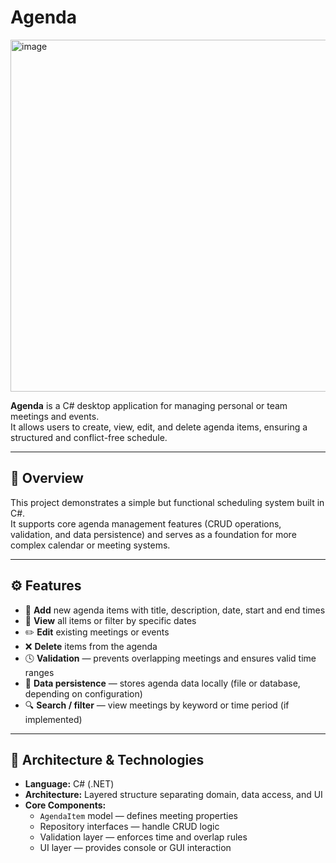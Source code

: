 # Agenda

<img width="868" height="563" alt="image" src="https://github.com/user-attachments/assets/711f468c-c91a-407f-9659-12eceb96f545" />

**Agenda** is a C# desktop application for managing personal or team meetings and events.  
It allows users to create, view, edit, and delete agenda items, ensuring a structured and conflict-free schedule.

---

## 🧭 Overview

This project demonstrates a simple but functional scheduling system built in C#.  
It supports core agenda management features (CRUD operations, validation, and data persistence) and serves as a foundation for more complex calendar or meeting systems.

---

## ⚙️ Features

- 📝 **Add** new agenda items with title, description, date, start and end times  
- 📅 **View** all items or filter by specific dates  
- ✏️ **Edit** existing meetings or events  
- ❌ **Delete** items from the agenda  
- 🕓 **Validation** — prevents overlapping meetings and ensures valid time ranges  
- 💾 **Data persistence** — stores agenda data locally (file or database, depending on configuration)  
- 🔍 **Search / filter** — view meetings by keyword or time period (if implemented)  

---

## 🧩 Architecture & Technologies

- **Language:** C# (.NET)  
- **Architecture:** Layered structure separating domain, data access, and UI  
- **Core Components:**
  - `AgendaItem` model — defines meeting properties  
  - Repository interfaces — handle CRUD logic  
  - Validation layer — enforces time and overlap rules  
  - UI layer — provides console or GUI interaction  
